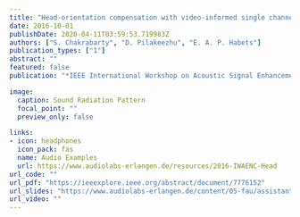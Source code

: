 ```yaml
---
title: "Head-orientation compensation with video-informed single channel speech enhancement"
date: 2016-10-01
publishDate: 2020-04-11T03:59:53.719983Z
authors: ["S. Chakrabarty", "D. Pilakeezhu", "E. A. P. Habets"]
publication_types: ["1"]
abstract: ""
featured: false
publication: "*IEEE International Workshop on Acoustic Signal Enhancement (IWAENC)*"

image:
  caption: Sound Radiation Pattern 
  focal_point: ""
  preview_only: false

links:
- icon: headphones
  icon_pack: fas
  name: Audio Examples
  url: https://www.audiolabs-erlangen.de/resources/2016-IWAENC-Head
url_code: ""
url_pdf: "https://ieeexplore.ieee.org/abstract/document/7776152"
url_slides: "https://www.audiolabs-erlangen.de/content/05-fau/assistant/00-chakrabarty/01-publications/2016head/IWAENC_2016_talk.pdf"
url_video: ""
---
```


